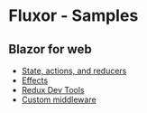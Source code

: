 # Fluxor - Samples

## Blazor for web

* [State, actions, and reducers](./Blazor/01CounterSample/README.md)
* [Effects](./Blazor/02EffectsSample/README.md)
* [Redux Dev Tools](./Blazor/03ReduxDevToolsSample/README.md)
* [Custom middleware](./Blazor/04MiddlewareSample/README.md)